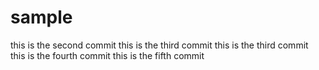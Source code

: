 # sample
this is the second commit
this is the third commit
this is the third commit
this is the fourth commit
this is the fifth commit

